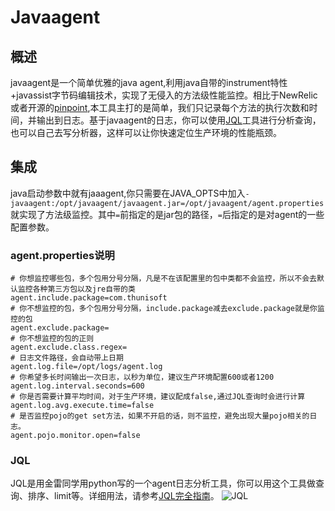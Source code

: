 # Javaagent
## 概述
javaagent是一个简单优雅的java agent,利用java自带的instrument特性+javassist字节码编辑技术，实现了无侵入的方法级性能监控。相比于NewRelic或者开源的[pinpoint](https://github.com/naver/pinpoint),本工具主打的是简单，我们只记录每个方法的执行次数和时间，并输出到日志。基于javaagent的日志，你可以使用[JQL](https://github.com/dingjs/javaagent/tree/master/resources/JQL)工具进行分析查询，也可以自己去写分析器，这样可以让你快速定位生产环境的性能瓶颈。

## 集成
java启动参数中就有jaaagent,你只需要在JAVA_OPTS中加入`-javaagent:/opt/javaagent/javaagent.jar=/opt/javaagent/agent.properties`就实现了方法级监控。其中`=`前指定的是jar包的路径，`=`后指定的是对agent的一些配置参数。

### agent.properties说明
```
# 你想监控哪些包，多个包用分号分隔，凡是不在该配置里的包中类都不会监控，所以不会去默认监控各种第三方包以及jre自带的类
agent.include.package=com.thunisoft
# 你不想监控的包，多个包用分号分隔，include.package减去exclude.package就是你监控的包
agent.exclude.package=
# 你不想监控的包的正则
agent.exclude.class.regex=
# 日志文件路径，会自动带上日期
agent.log.file=/opt/logs/agent.log
# 你希望多长时间输出一次日志，以秒为单位，建议生产环境配置600或者1200
agent.log.interval.seconds=600
# 你是否需要计算平均时间，对于生产环境，建议配成false,通过JQL查询时会进行计算
agent.log.avg.execute.time=false
# 是否监控pojo的get set方法，如果不开启的话，则不监控，避免出现大量pojo相关的日志。
agent.pojo.monitor.open=false
```
### JQL
JQL是用金雷同学用python写的一个agent日志分析工具，你可以用这个工具做查询、排序、limit等。详细用法，请参考[JQL完全指南](https://github.com/dingjs/javaagent/tree/master/resources/JQL)。
![JQL](https://github.com/dingjs/javaagent/tree/master/resources/images/JQL.png)
   
   
